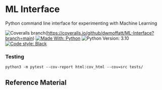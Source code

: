 # ML Interface
Python command line interface for experimenting with Machine Learning

![Coveralls branch](https://img.shields.io/coverallsCoverage/github/dwmoffatt/ML-Interface?branch=main&style=for-the-badge)(https://coveralls.io/github/dwmoffatt/ML-Interface?branch=main)
[![Made With: Python](https://img.shields.io/badge/made_with-python-blue?style=for-the-badge&logo=python&logoColor=white)](https://www.python.org/)
![Python Version: 3.10](https://img.shields.io/badge/python_version-3.10-darkgreen?style=for-the-badge)
[![Code style: Black](https://img.shields.io/badge/code_style-black-black?style=for-the-badge)](https://github.com/psf/black)

### Testing
`python3 -m pytest --cov-report html:cov_html --cov=src tests/`

## Reference Material
